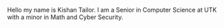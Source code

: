 Hello my name is Kishan Tailor. I am a Senior in Computer Science at UTK with a minor in Math and Cyber Security. 
